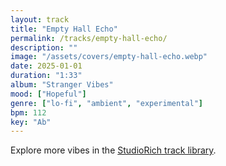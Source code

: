 ```yaml
---
layout: track
title: "Empty Hall Echo"
permalink: /tracks/empty-hall-echo/
description: ""
image: "/assets/covers/empty-hall-echo.webp"
date: 2025-01-01
duration: "1:33"
album: "Stranger Vibes"
mood: ["Hopeful"]
genre: ["lo-fi", "ambient", "experimental"]
bpm: 112
key: "Ab"
---
```


Explore more vibes in the [StudioRich track library](/tracks/).
